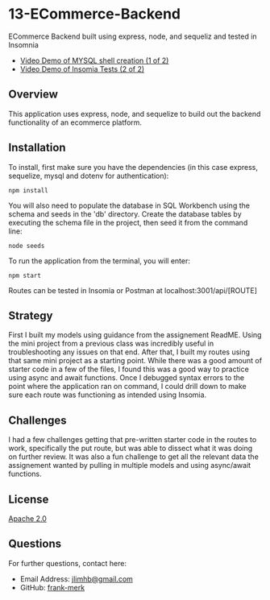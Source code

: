 # 13-ECommerce-Backend
ECommerce Backend built using express, node, and sequeliz and tested in Insomnia
* [Video Demo of MYSQL shell creation (1 of 2)](https://drive.google.com/file/d/18H0503PFNZo2XPRZP24g4XJ3837DemRE/view)
* [Video Demo of Insomia Tests (2 of 2)](https://drive.google.com/file/d/1HTJ0Mnm1HaJWUUJ5eIjfvqcTq4OFFoUh/view)

## Overview

This application uses express, node, and sequelize to build out the backend functionality of an ecommerce platform.

## Installation

To install, first make sure you have the dependencies (in this case express, sequelize, mysql and dotenv for authentication):

`npm install`

You will also need to populate the database in SQL Workbench using the schema and seeds in the 'db' directory. Create the database tables by executing the schema file in the project, then seed it from the command line:

`node seeds`

To run the application from the terminal, you will enter:

`npm start`

Routes can be tested in Insomia or Postman at localhost:3001/api/[ROUTE]

## Strategy

First I built my models using guidance from the assignement ReadME. Using the mini project from a previous class was incredibly useful in troubleshooting any issues on that end. After that, I built my routes using that same mini project as a starting point. While there was a good amount of starter code in a few of the files, I found this was a good way to practice using async and await functions. Once I debugged syntax errors to the point where the application ran on command, I could drill down to make sure each route was functioning as intended using Insomia.

## Challenges

I had a few challenges getting that pre-written starter code in the routes to work, specifically the put route, but was able to dissect what it was doing on further review. It was also a fun challenge to get all the relevant data the assignement wanted by pulling in multiple models and using async/await functions.

## License

[Apache 2.0](https://opensource.org/licenses/Apache2.0)

## Questions

For further questions, contact here:
* Email Address: jlimhb@gmail.com
* GitHub: [frank-merk](https://github.com/frank-merk)
